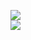 [![](https://img.shields.io/badge/Made%20With-Github%20Spray-lightgrey.svg?style=for-the-badge&logo=github)](https://github.com/Annihil/github-spray#6738)  
[![](https://i.imgur.com/2DrTn0Z.gif)](https://github.com/Annihil/github-spray)